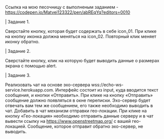 Ссылка на мою песочницу с выполненым заданием - https://codepen.io/Matvei123322/pen/abREqYq?editors=0010

| Задание 1. 

Сверстайте кнопку, которая будет содержать в себе icon_01. При клике на кнопку иконка должна меняться на icon_02. Повторный клик меняет иконку обратно.

| Задание 2.

Сверстайте кнопку, клик на которую будет выводить данные о размерах экрана с помощью alert.

| Задание 3.

Реализовать чат на основе эхо-сервера wss://echo-ws-service.herokuapp.com.
    Интерфейс состоит из input, куда вводится текст сообщения, и кнопки «Отправить».
    При клике на кнопку «Отправить» сообщение должно появляться в окне переписки.
    Эхо-сервер будет отвечать вам тем же сообщением, его также необходимо выводить в чат.
    Добавить в чат механизм отправки гео-локации.
    При клике на кнопку «Гео-локация» необходимо отправить данные серверу и в чат вывести ссылку на https://www.openstreetmap.org/ с вашей гео-локацией. Сообщение, которое отправит обратно эхо-сервер, не выводить.
